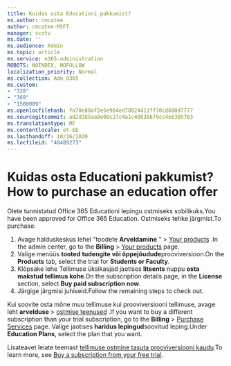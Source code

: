 ```yaml
---
title: Kuidas osta Educationi pakkumist?
ms.author: cmcatee
author: cmcatee-MSFT
manager: scotv
ms.date: ''
ms.audience: Admin
ms.topic: article
ms.service: o365-administration
ROBOTS: NOINDEX, NOFOLLOW
localization_priority: Normal
ms.collection: Adm_O365
ms.custom:
- "328"
- "369"
- "1500009"
ms.openlocfilehash: fa70e88af2e5e964ed78824411ff78cd600d7777
ms.sourcegitcommit: ad2d185aa9e08c27c4a1c4803b679cc4e6305703
ms.translationtype: MT
ms.contentlocale: et-EE
ms.lasthandoff: 10/16/2020
ms.locfileid: "48489273"
---
```

# <a name="how-to-purchase-an-education-offer"></a><span data-ttu-id="78d7e-102">Kuidas osta Educationi pakkumist?</span><span class="sxs-lookup"><span data-stu-id="78d7e-102">How to purchase an education offer</span></span>

<span data-ttu-id="78d7e-103">Olete tunnistatud Office 365 Educationi lepingu ostmiseks sobilikuks.</span><span class="sxs-lookup"><span data-stu-id="78d7e-103">You have been approved for Office 365 Education.</span></span> <span data-ttu-id="78d7e-104">Ostmiseks tehke järgmist.</span><span class="sxs-lookup"><span data-stu-id="78d7e-104">To purchase:</span></span>
  
1. <span data-ttu-id="78d7e-105">Avage halduskeskus lehel "toodete **Arveldamine** " \> [Your products](https://go.microsoft.com/fwlink/p/?linkid=842054) .</span><span class="sxs-lookup"><span data-stu-id="78d7e-105">In the admin center, go to the **Billing** \> [Your products](https://go.microsoft.com/fwlink/p/?linkid=842054) page.</span></span>
2. <span data-ttu-id="78d7e-106">Valige menüüs **tooted** **tudengite või õppejõudude**prooviversioon.</span><span class="sxs-lookup"><span data-stu-id="78d7e-106">On the **Products** tab, select the trial for **Students or Faculty**.</span></span>
3. <span data-ttu-id="78d7e-107">Klõpsake lehe Tellimuse üksikasjad jaotises **litsents** nuppu **osta makstud tellimus kohe**.</span><span class="sxs-lookup"><span data-stu-id="78d7e-107">On the subscription details page, in the **License** section, select **Buy paid subscription now**.</span></span>
4. <span data-ttu-id="78d7e-108">Järgige järgmisi juhiseid.</span><span class="sxs-lookup"><span data-stu-id="78d7e-108">Follow the remaining steps to check out.</span></span>

<span data-ttu-id="78d7e-109">Kui soovite osta mõne muu tellimuse kui prooviversiooni tellimuse, avage leht **arvelduse** \> [ostmise teenused](https://go.microsoft.com/fwlink/p/?linkid=868433) .</span><span class="sxs-lookup"><span data-stu-id="78d7e-109">If you want to buy a different subscription than your trial subscription, go to the **Billing** \> [Purchase Services](https://go.microsoft.com/fwlink/p/?linkid=868433) page.</span></span> <span data-ttu-id="78d7e-110">Valige jaotises **haridus lepingud**soovitud leping.</span><span class="sxs-lookup"><span data-stu-id="78d7e-110">Under **Education Plans**, select the plan that you want.</span></span>

<span data-ttu-id="78d7e-111">Lisateavet leiate teemast [tellimuse ostmine tasuta prooviversiooni kaudu](https://docs.microsoft.com/microsoft-365/commerce/try-or-buy-microsoft-365#buy-a-subscription-from-your-free-trial).</span><span class="sxs-lookup"><span data-stu-id="78d7e-111">To learn more, see [Buy a subscription from your free trial](https://docs.microsoft.com/microsoft-365/commerce/try-or-buy-microsoft-365#buy-a-subscription-from-your-free-trial).</span></span>
